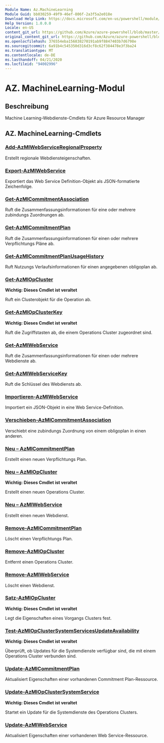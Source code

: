 ```yaml
---
Module Name: Az.MachineLearning
Module Guid: bb030259-49f9-46ef-806f-2a3f5a2e018e
Download Help Link: https://docs.microsoft.com/en-us/powershell/module/az.machinelearning
Help Version: 1.0.0.0
Locale: en-US
content_git_url: https://github.com/Azure/azure-powershell/blob/master/src/MachineLearning/MachineLearning/help/Az.MachineLearning.md
original_content_git_url: https://github.com/Azure/azure-powershell/blob/master/src/MachineLearning/MachineLearning/help/Az.MachineLearning.md
ms.openlocfilehash: 376554eba156838270191ab9f8847403b7d6798e
ms.sourcegitcommit: 6a91b4c545350d316d3cf8c62f384478e3f3ba24
ms.translationtype: MT
ms.contentlocale: de-DE
ms.lasthandoff: 04/21/2020
ms.locfileid: "94002996"
---
```

# AZ. MachineLearning-Modul
## Beschreibung
Machine Learning-Webdienste-Cmdlets für Azure Resource Manager

## AZ. MachineLearning-Cmdlets
### [Add-AzMlWebServiceRegionalProperty](Add-AzMlWebServiceRegionalProperty.md)
Erstellt regionale Webdiensteigenschaften.

### [Export-AzMlWebService](Export-AzMlWebService.md)
Exportiert das Web Service Definition-Objekt als JSON-formatierte Zeichenfolge.

### [Get-AzMlCommitmentAssociation](Get-AzMlCommitmentAssociation.md)
Ruft die Zusammenfassungsinformationen für eine oder mehrere zubindungs Zuordnungen ab.

### [Get-AzMlCommitmentPlan](Get-AzMlCommitmentPlan.md)
Ruft die Zusammenfassungsinformationen für einen oder mehrere Verpflichtungs Pläne ab.

### [Get-AzMlCommitmentPlanUsageHistory](Get-AzMlCommitmentPlanUsageHistory.md)
Ruft Nutzungs Verlaufsinformationen für einen angegebenen obligoplan ab.

### [Get-AzMlOpCluster](Get-AzMlOpCluster.md)
**Wichtig: Dieses Cmdlet ist veraltet**

Ruft ein Clusterobjekt für die Operation ab.

### [Get-AzMlOpClusterKey](Get-AzMlOpClusterKey.md)
**Wichtig: Dieses Cmdlet ist veraltet**

Ruft die Zugriffstasten ab, die einem Operations Cluster zugeordnet sind.

### [Get-AzMlWebService](Get-AzMlWebService.md)
Ruft die Zusammenfassungsinformationen für einen oder mehrere Webdienste ab.

### [Get-AzMlWebServiceKey](Get-AzMlWebServiceKey.md)
Ruft die Schlüssel des Webdiensts ab.

### [Importieren-AzMlWebService](Import-AzMlWebService.md)
Importiert ein JSON-Objekt in eine Web Service-Definition.

### [Verschieben-AzMlCommitmentAssociation](Move-AzMlCommitmentAssociation.md)
Verschiebt eine zubindungs Zuordnung von einem obligoplan in einen anderen.

### [Neu – AzMlCommitmentPlan](New-AzMlCommitmentPlan.md)
Erstellt einen neuen Verpflichtungs Plan.

### [Neu – AzMlOpCluster](New-AzMlOpCluster.md)
**Wichtig: Dieses Cmdlet ist veraltet**

Erstellt einen neuen Operations Cluster.

### [Neu – AzMlWebService](New-AzMlWebService.md)
Erstellt einen neuen Webdienst.

### [Remove-AzMlCommitmentPlan](Remove-AzMlCommitmentPlan.md)
Löscht einen Verpflichtungs Plan.

### [Remove-AzMlOpCluster](Remove-AzMlOpCluster.md)
Entfernt einen Operations Cluster.

### [Remove-AzMlWebService](Remove-AzMlWebService.md)
Löscht einen Webdienst.

### [Satz-AzMlOpCluster](Set-AzMlOpCluster.md)
**Wichtig: Dieses Cmdlet ist veraltet**

Legt die Eigenschaften eines Vorgangs Clusters fest.

### [Test-AzMlOpClusterSystemServicesUpdateAvailability](Test-AzMlOpClusterSystemServicesUpdateAvailability.md)
**Wichtig: Dieses Cmdlet ist veraltet**

Überprüft, ob Updates für die Systemdienste verfügbar sind, die mit einem Operations Cluster verbunden sind.

### [Update-AzMlCommitmentPlan](Update-AzMlCommitmentPlan.md)
Aktualisiert Eigenschaften einer vorhandenen Commitment Plan-Ressource.

### [Update-AzMlOpClusterSystemService](Update-AzMlOpClusterSystemService.md)
**Wichtig: Dieses Cmdlet ist veraltet**

Startet ein Update für die Systemdienste des Operations Clusters.

### [Update-AzMlWebService](Update-AzMlWebService.md)
Aktualisiert Eigenschaften einer vorhandenen Web Service-Ressource.

